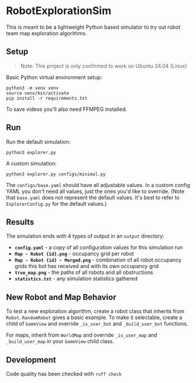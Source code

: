 # RobotExplorationSim
This is meant to be a lightweight Python based simulator to try out robot team map exploration algorithms.

## Setup
> Note: This project is only confirmed to work on Ubuntu 24.04 (Linux)

Basic Python virtual environment setup:

    python3 -m venv venv
    source venv/bin/activate
    pip install -r requirements.txt

To save videos you'll also need FFMPEG installed.

## Run
Run the default simulation:

    python3 explorer.py

A custom simulation:

    python3 explorer.py configs/minimal.py

The `configs/base.yaml` should have all adjustable values. In a custom config YAML you don't need all values, just the ones you'd like to override. (Note that `base.yaml` does not represent the default values. It's best to refer to `ExplorerConfig.py` for the default values.)

## Results
The simulation ends with 4 types of output in an `output` directory:

* **`config.yaml`** - a copy of all configuration values for this simulation run
* **`Map - Robot {id}.png`** - occupancy grid per robot
* **`Map - Robot {id} - Merged.png`** - combination of all robot occupancy grids this bot has received and with its own occupancy grid
* **`true_map.png`** - the paths of all robots and all obstructions
* **`statistics.txt`** - any simulation statistics gathered

## New Robot and Map Behavior
To test a new exploration algorithm, create a robot class that inherits from `Robot`. `RandomRobot` gives a basic example. To make it selectable, create a child of `GameView` and override `_is_user_bot` and `_build_user_bot` functions.

For maps, inherit from `WorldMap` and override `_is_user_map` and `_build_user_map` in your `GameView` child class.

## Development
Code quality has been checked with `ruff check`